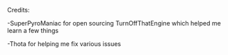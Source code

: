 Credits:

-SuperPyroManiac for open sourcing TurnOffThatEngine which helped me learn a few things

-Thota for helping me fix various issues
